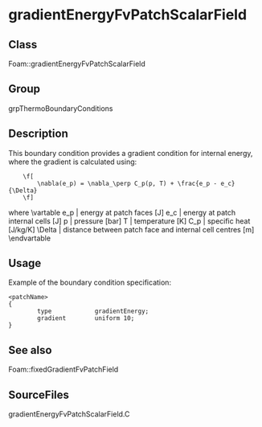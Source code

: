 # gradientEnergyFvPatchScalarField 
## Class
Foam::gradientEnergyFvPatchScalarField

## Group
grpThermoBoundaryConditions

## Description
This boundary condition provides a gradient condition for internal energy,
where the gradient is calculated using:

        \f[
            \nabla(e_p) = \nabla_\perp C_p(p, T) + \frac{e_p - e_c}{\Delta}
        \f]

where
\vartable
        e_p     | energy at patch faces [J]
        e_c     | energy at patch internal cells [J]
        p       | pressure [bar]
        T       | temperature [K]
        C_p     | specific heat [J/kg/K]
        \Delta  | distance between patch face and internal cell centres [m]
\endvartable

## Usage
Example of the boundary condition specification:
```
<patchName>
{
        type            gradientEnergy;
        gradient        uniform 10;
}
```

## See also
Foam::fixedGradientFvPatchField

## SourceFiles
gradientEnergyFvPatchScalarField.C

